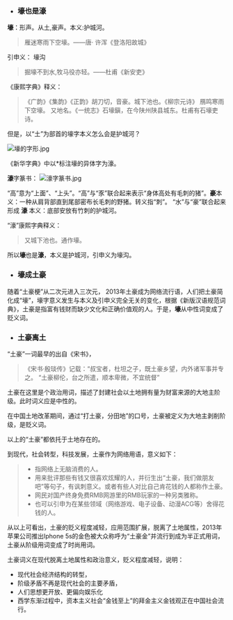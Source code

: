 + ### 壕也是濠

**壕**：形声。从土,豪声。本义:护城河。
> 雁迷寒雨下空壕。——唐· 许浑《登洛阳故城》

引申义： 壕沟
> 掘壕不到水,牧马役亦轻。——杜甫《新安吏》
       
《康熙字典》释义：
> 《广韵》《集韵》《正韵》胡刀切，音豪。城下池也。《柳宗元诗》 鴈鸣寒雨下空壕。
     又地名。《一统志》石壕鎭，在今陕州陕县城东。杜甫有石壕吏诗。

但是，以“土”为部首的壕字本义怎么会是护城河？

![壕的字形.jpg](http://upload-images.jianshu.io/upload_images/8512475-88b8099f3b916f6b.jpg?imageMogr2/auto-orient/strip%7CimageView2/2/w/1240)

《新华字典》中以*标注壕的异体字为濠。

**濠**字篆书：
![濠字篆书.jpg](http://upload-images.jianshu.io/upload_images/8512475-f0879cd97731434a.jpg?imageMogr2/auto-orient/strip%7CimageView2/2/w/1240)


“高”意为“上面”、“上头”。“高”与“豕”联合起来表示“身体高处有毛刺的猪”。**豪**本义：一种从肩背部直到尾部密布长毛刺的野猪。转义指“刺”。
“水”与“豪”联合起来形成 **濠** 本义：底部安放有竹刺的护城河。

“濠”康熙字典释义：
>又城下池也。通作壕。

所以**壕**也是**濠**，本义是护城河，引申义为壕沟。

+ ### 壕成土豪

随着“土豪梗”从二次元进入三次元， 2013年土豪成为网络流行语，人们把土豪简化成“壕”，壕字意义发生与本义及引申义完全无关的变化，根据《新版汉语规范词典》，土豪是指富有钱财而缺少文化和正确价值观的人。于是，**壕**从中性词变成了贬义词。

+ ### 土豪离土

“土豪”一词最早的出自《宋书》，
> 《宋书·殷琰传》记载：“叔宝者，杜坦之子，既土豪乡望，内外诸军事并专之。
> “土豪柳伦，台之所遣，顺本卑微，不宜统督”

土豪在这里是个政治用词，描述了封建社会以土地拥有量为财富来源的大地主阶级。此时词义应是中性的。

在中国土地改革期间，通过“打土豪，分田地”的口号，土豪被定义为大地主剥削阶级，是贬义词。

以上的“土豪”都依托于土地存在的。

到现代，社会转型，科技发展，土豪作为网络用语，意义如下：
> + 指网络上无脑消费的人。
> + 用来批评那些有钱又很喜欢炫耀的人，并衍生出“土豪，我们做朋友吧”等句子，有讽刺意义。或者有些人对比自己肯花钱的人都称作土豪。
> + 网民对国产终身免费RMB网游里的RMB玩家的一种另类雅称。
> + 也可以引申为在某些领域（网络游戏、电子设备、动漫ACG等）舍得花钱的人。

从以上可看出，土豪的贬义程度减轻，应用范围扩展，脱离了土地属性，2013年苹果公司推出Iphone 5s的金色被大众称呼为“土豪金”并流行到成为半正式用词，土豪从阶级用词变成了时尚用词。

 土豪词义在现代脱离土地属性和政治意义，贬义程度减轻，说明：
+ 现代社会经济结构的转型，
+ 阶级矛盾不再是现代社会的主要矛盾，
+ 人们思想更开放、更偏向娱乐化
+ 西学东渐过程中，资本主义社会“金钱至上”的拜金主义金钱观正在中国社会流行。




